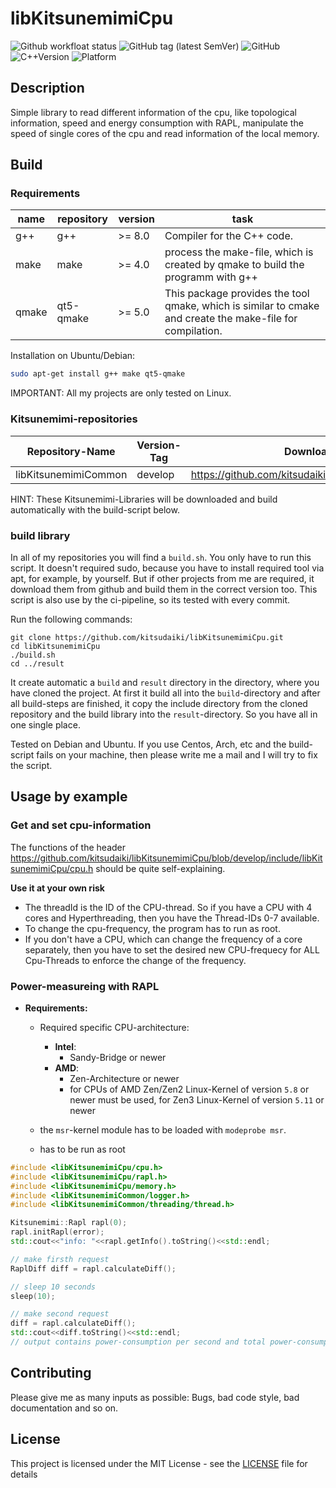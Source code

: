 # libKitsunemimiCpu

![Github workfloat status](https://img.shields.io/github/actions/workflow/status/kitsudaiki/libKitsunemimiCpu/build_test.yml?branch=develop&style=flat-square&label=build%20and%20test)
![GitHub tag (latest SemVer)](https://img.shields.io/github/v/tag/kitsudaiki/libKitsunemimiCpu?label=version&style=flat-square)
![GitHub](https://img.shields.io/github/license/kitsudaiki/libKitsunemimiCpu?style=flat-square)
![C++Version](https://img.shields.io/badge/c%2B%2B-17-blue?style=flat-square)
![Platform](https://img.shields.io/badge/platform-Linux--x64-lightgrey?style=flat-square)

## Description

Simple library to read different information of the cpu, like topological information, speed and energy consumption with RAPL, manipulate the speed of single cores of the cpu and read information of the local memory.

## Build

### Requirements

name | repository | version | task
--- | --- | --- | ---
g++ | g++ | >= 8.0 | Compiler for the C++ code.
make | make | >= 4.0 | process the make-file, which is created by qmake to build the programm with g++
qmake | qt5-qmake | >= 5.0 | This package provides the tool qmake, which is similar to cmake and create the make-file for compilation.

Installation on Ubuntu/Debian:

```bash
sudo apt-get install g++ make qt5-qmake
```

IMPORTANT: All my projects are only tested on Linux. 

### Kitsunemimi-repositories

Repository-Name | Version-Tag | Download-Path
--- | --- | ---
libKitsunemimiCommon | develop |  https://github.com/kitsudaiki/libKitsunemimiCommon.git

HINT: These Kitsunemimi-Libraries will be downloaded and build automatically with the build-script below.

### build library

In all of my repositories you will find a `build.sh`. You only have to run this script. It doesn't required sudo, because you have to install required tool via apt, for example, by yourself. But if other projects from me are required, it download them from github and build them in the correct version too. This script is also use by the ci-pipeline, so its tested with every commit.


Run the following commands:

```
git clone https://github.com/kitsudaiki/libKitsunemimiCpu.git
cd libKitsunemimiCpu
./build.sh
cd ../result
```

It create automatic a `build` and `result` directory in the directory, where you have cloned the project. At first it build all into the `build`-directory and after all build-steps are finished, it copy the include directory from the cloned repository and the build library into the `result`-directory. So you have all in one single place.

Tested on Debian and Ubuntu. If you use Centos, Arch, etc and the build-script fails on your machine, then please write me a mail and I will try to fix the script.

## Usage by example

### Get and set cpu-information

The functions of the header https://github.com/kitsudaiki/libKitsunemimiCpu/blob/develop/include/libKitsunemimiCpu/cpu.h should be quite self-explaining.

**Use it at your own risk**

- The threadId is the ID of the CPU-thread. So if you have a CPU with 4 cores and Hyperthreading, then you have the Thread-IDs 0-7 available.
- To change the cpu-frequency, the program has to run as root.
- If you don't have a CPU, which can change the frequency of a core separately, then you have to set the desired new CPU-frequecy for ALL Cpu-Threads to enforce the change of the frequency.

### Power-measureing with RAPL

- **Requirements:**
    - Required specific CPU-architecture:
        - **Intel**:
            - Sandy-Bridge or newer
        - **AMD**:
            - Zen-Architecture or newer
            - for CPUs of AMD Zen/Zen2 Linux-Kernel of version `5.8` or newer must be used, for Zen3 Linux-Kernel of version `5.11` or newer

    - the `msr`-kernel module has to be loaded with `modeprobe msr`.
    - has to be run as root

```cpp
#include <libKitsunemimiCpu/cpu.h>
#include <libKitsunemimiCpu/rapl.h>
#include <libKitsunemimiCpu/memory.h>
#include <libKitsunemimiCommon/logger.h>
#include <libKitsunemimiCommon/threading/thread.h>

Kitsunemimi::Rapl rapl(0);
rapl.initRapl(error);
std::cout<<"info: "<<rapl.getInfo().toString()<<std::endl;

// make firsth request
RaplDiff diff = rapl.calculateDiff();

// sleep 10 seconds
sleep(10);

// make second request
diff = rapl.calculateDiff();
std::cout<<diff.toString()<<std::endl;
// output contains power-consumption per second and total power-consumption within the 10 seconds
```

## Contributing

Please give me as many inputs as possible: Bugs, bad code style, bad documentation and so on.

## License

This project is licensed under the MIT License - see the [LICENSE](LICENSE) file for details
